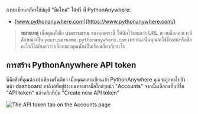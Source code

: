 ลงทะเบียนสมัครใช้บัญชี "มือใหม่" ได้ฟรี ที่ PythonAnywhere:

* [www.pythonanywhere.com](https://www.pythonanywhere.com/)

> **หมายเหตุ** เมื่อคุณตั้งชื่อ username ของคุณตรงนี้ ให้นึกไว้เสมอว่า URL ของบล็อกคุณจะมีลักษณะเป็น `yourusername.pythonanywhere.com` เพราะฉะนั้นคุณจะใช้ชื่อเล่นหรือชื่ออะไรก็ได้ที่บอกว่าบล็อกของคุณนั้นเป็นเรื่องเกี่ยวกับอะไร

## การสร้าง PythonAnywhere API token

นี่คือสิ่งที่คุณต้องทำเพียงครั้งเดียว เมื่อคุณลงทะเบียนเข้า PythonAnywhere คุณจะถูกพาไปยังหน้า dashboard หาลิงค์ที่อยู่ข้างบนทางขวามือใกล้ๆหน้า "Accounts" จากนั้นเลือกแท็บที่ชื่อ "API token" แล้วคลิกที่ปุ่ม "Create new API token"

![The API token tab on the Accounts page](images/pythonanywhere_create_api_token.png)
